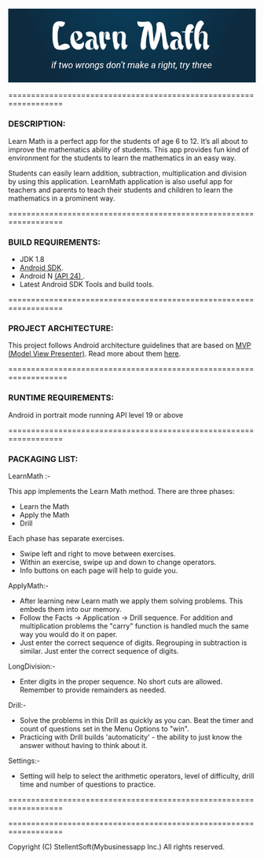 
![Learn Math](https://github.com/stellentsoftware/LearnMath-Android/blob/master/Logo.png "Learn Math")

 ==================================================================

### DESCRIPTION: ###

 Learn Math is a perfect app for the students of age 6 to 12. 
 It’s all about to improve the mathematics ability of students. 
 This app provides fun kind of environment for the students to learn the mathematics in an easy way.

 Students can easily learn addition, subtraction, multiplication and division by using this application. 
 LearnMath application is also useful app for teachers and parents to teach their students and children to learn 
 the mathematics in a prominent way.



 ==================================================================

### BUILD REQUIREMENTS: ###

 - JDK 1.8
 - [Android SDK](http://developer.android.com/sdk/index.html).
 - Android N [(API 24) ](http://developer.android.com/tools/revisions/platforms.html).
 - Latest Android SDK Tools and build tools.
 

 ==================================================================
 
 ### PROJECT ARCHITECTURE: ###

 This project follows Android architecture guidelines that are based on [MVP (Model View Presenter)](https://en.wikipedia.org/wiki/Model%E2%80%93view%E2%80%93presenter). Read more about them [here](https://github.com/ribot/android-guidelines/blob/master/architecture_guidelines/android_architecture.md). 


===================================================================

### RUNTIME REQUIREMENTS: ###

 Android in portrait mode running API level 19 or above


 ==================================================================

### PACKAGING LIST: ###

 LearnMath :-

 This app implements the Learn Math method. There are three phases: 
 
   * Learn the Math
   * Apply the Math
   * Drill 
	
 Each phase has separate exercises. 
 
   * Swipe left and right to move between exercises. 
   * Within an exercise, swipe up and down to change operators.
   * Info buttons on each page will help to guide you.

 ApplyMath:-

   * After learning new Learn math we apply them solving problems. This embeds them into our memory.
   * Follow the Facts -> Application -> Drill sequence. For addition and multiplication problems the "carry" function is handled             much the same way you would do it on paper.  
   * Just enter the correct sequence of digits. Regrouping in subtraction is similar. Just enter the correct sequence of digits.

 
 LongDivision:-

   * Enter digits in the proper sequence. No short cuts are allowed. Remember to provide remainders as needed.

 Drill:-

   * Solve the problems in this Drill as quickly as you can. Beat the timer and count of questions set in the Menu Options to "win". 
   * Practicing with Drill builds 'automaticity' - the ability to just know the answer without having to think about it.

Settings:-

   * Setting will help to select the arithmetic operators, level of difficulty, drill time and number of questions to practice.


 ==================================================================


 ==================================================================

 Copyright (C)  StellentSoft(Mybusinessapp Inc.) All rights reserved.
